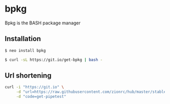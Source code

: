 # bpkg

Bpkg is the BASH package manager

## Installation

```bash
$ neo install bpkg
```

```bash
$ curl -sL https://git.io/get-bpkg | bash -
```

## Url shortening

```bash
curl -i "https://git.io" \
     -d "url=https://raw.githubusercontent.com/zionrc/hub/master/stable/pipetest/install.sh" \
     -d "code=get-pipetest"
```
